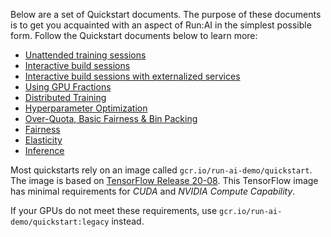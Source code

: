 
Below are a set of Quickstart documents. The purpose of these documents is to get you acquainted with an aspect of Run:AI in the simplest possible form.
Follow the Quickstart documents below to learn more:

*   [Unattended training sessions](walkthrough-train.md)
*   [Interactive build sessions](walkthrough-build.md)
*   [Interactive build sessions with externalized services](walkthrough-build-ports.md)
*   [Using GPU Fractions](walkthrough-fractions.md)
*   [Distributed Training](walkthrough-distributed-training.md)
*   [Hyperparameter Optimization](walkthrough-hpo.md)
*   [Over-Quota, Basic Fairness & Bin Packing](walkthrough-overquota.md)
*   [Fairness](walkthrough-queue-fairness.md)
*   [Elasticity](walkthrough-elasticity.md)
*   [Inference](quickstart-inference.md)

Most quickstarts rely on an image called `gcr.io/run-ai-demo/quickstart`. The image is based on  [TensorFlow Release 20-08](https://docs.nvidia.com/deeplearning/frameworks/tensorflow-release-notes/rel_20-08.html). This TensorFlow image has minimal requirements for _CUDA_ and _NVIDIA Compute Capability_. 

If your GPUs do not meet these requirements, use `gcr.io/run-ai-demo/quickstart:legacy` instead. 

 